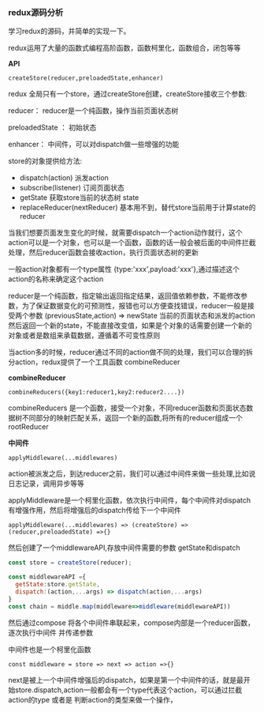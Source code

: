 ### redux源码分析

学习redux的源码，并简单的实现一下。

redux运用了大量的函数式编程高阶函数，函数柯里化，函数组合，闭包等等

**API**

`createStore(reducer,preloadedState,enhancer)`

redux 全局只有一个store，通过createStore创建，createStore接收三个参数:

reducer： reducer是一个纯函数，操作当前页面状态树

preloadedState ： 初始状态

enhancer： 中间件，可以对dispatch做一些增强的功能

store的对象提供给方法:

* dispatch(action) 派发action
* subscribe(listener) 订阅页面状态
* getState 获取store当前的状态树 state
* replaceReducer(nextReducer) 基本用不到，替代store当前用于计算state的reducer

当我们想要页面发生变化的时候，就需要dispatch一个action动作就行，这个action可以是一个对象，也可以是一个函数，函数的话一般会被后面的中间件拦截处理，然后reducer函数会接收action，执行页面状态树的更新

一般action对象都有一个type属性 {type:'xxx',payload:'xxx'},通过描述这个action的名称来确定这个action

reducer是一个纯函数，指定输出返回指定结果，返回值依赖参数，不能修改参数，为了保证数据变化的可预测性，报错也可以方便查找错误，reducer一般是接受两个参数 (previousState,action) => newState 当前的页面状态和派发的action 然后返回一个新的state，不能直接改变值，如果是个对象的话需要创建一个新的对象或者是数组来承载数据，遵循着不可变性原则

当action多的时候，reducer通过不同的action做不同的处理，我们可以合理的拆分action，redux提供了一个工具函数 combineReducer

**combineReducer**

`combineReducers({key1:reducer1,key2:reducer2....})`

combineReducers 是一个函数，接受一个对象，不同reducer函数和页面状态数据树不同部分的映射匹配关系，返回一个新的函数,将所有的reducer组成一个rootReducer

**中间件**

`applyMiddleware(...middlewares)`

action被派发之后，到达reducer之前，我们可以通过中间件来做一些处理,比如说日志记录，调用异步等等

applyMiddleware是一个柯里化函数，依次执行中间件，每个中间件对dispatch有增强作用，然后将增强后的dispatch传给下一个中间件

`applyMiddleware(...middlewares) => (createStore) =>(reducer,preloadedState) =>{}`

然后创建了一个middlewareAPI,存放中间件需要的参数 getState和dispatch 

```js
const store = createStore(reducer);

const middlewareAPI ={
  getState:store.getState,
  dispatch:(action,...args) => dispatch(action,...args)
}
const chain = middle.map(middleware=>middleware(middlewareAPI))
```
然后通过compose 将各个中间件串联起来，compose内部是一个reducer函数，逐次执行中间件 并传递参数

中间件也是一个柯里化函数

`const middleware = store => next => action =>{}`

next是被上一个中间件增强后的dispatch，如果是第一个中间件的话，就是最开始store.dispatch,action一般都会有一个type代表这个action，可以通过拦截action的type 或者是 判断action的类型来做一个操作，

